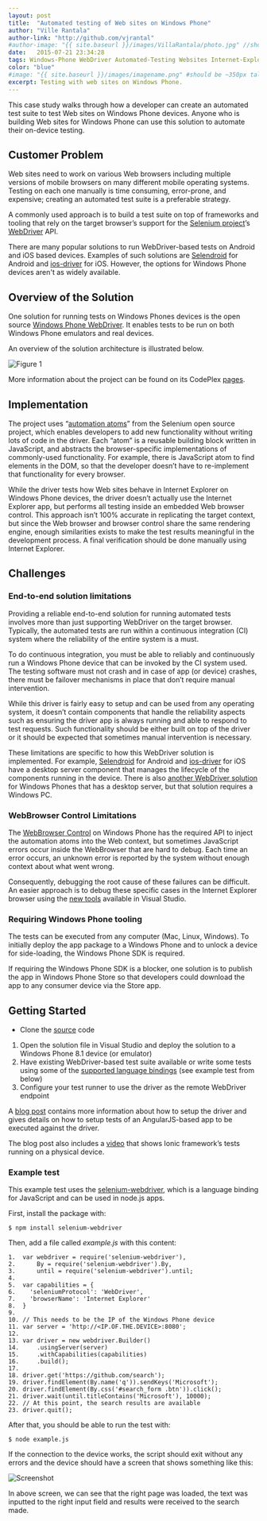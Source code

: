 ```yaml
---
layout: post
title:  "Automated testing of Web sites on Windows Phone"
author: "Ville Rantala"
author-link: "http://github.com/vjrantal"
#author-image: "{{ site.baseurl }}/images/VillaRantala/photo.jpg" //should be square dimensions
date:   2015-07-21 23:34:28
tags: Windows-Phone WebDriver Automated-Testing Websites Internet-Explorer
color: "blue"
#image: "{{ site.baseurl }}/images/imagename.png" #should be ~350px tall
excerpt: Testing with web sites on Windows Phone.
---
```


This case study walks through how a developer can create an automated test suite to test Web sites on Windows Phone devices. Anyone who is building Web sites for Windows Phone can use this solution to automate their on-device testing.

## Customer Problem

Web sites need to work on various Web browsers including multiple versions of mobile browsers on many different mobile operating systems. Testing on each one manually is time consuming, error-prone, and expensive; creating an automated test suite is a preferable strategy.

A commonly used approach is to build a test suite on top of frameworks and tooling that rely on the target browser’s support for the [Selenium project](http://www.seleniumhq.org/)’s [WebDriver](http://www.w3.org/TR/webdriver/) API.

There are many popular solutions to run WebDriver-based tests on Android and iOS based devices. Examples of such solutions are [Selendroid](http://selendroid.io/) for Android and [ios-driver](http://ios-driver.github.io/ios-driver/) for iOS. However, the options for Windows Phone devices aren't as widely available.

## Overview of the Solution

One solution for running tests on Windows Phones devices is the open source [Windows Phone WebDriver](http://winphonewebdriver.codeplex.com/). It enables tests to be run on both Windows Phone emulators and real devices.

An overview of the solution architecture is illustrated below.

![Figure 1]({{site.baseurl}}/images/2015-07-21-Automated-testing-of-Web-sites-on-Windows-Phone_images/image001.png)

More information about the project can be found on its CodePlex [pages](http://winphonewebdriver.codeplex.com/).

## Implementation

The project uses “[automation atoms](https://code.google.com/p/selenium/wiki/AutomationAtoms)” from the Selenium open source project, which enables developers to add new functionality without writing lots of code in the driver. Each “atom” is a reusable building block written in JavaScript, and abstracts the browser-specific implementations of commonly-used functionality. For example, there is JavaScript atom to find elements in the DOM, so that the developer doesn’t have to re-implement that functionality for every browser.

While the driver tests how Web sites behave in Internet Explorer on Windows Phone devices, the driver doesn’t actually use the Internet Explorer app, but performs all testing inside an embedded Web browser control. This approach isn’t 100% accurate in replicating the target context, but since the Web browser and browser control share the same rendering engine, enough similarities exists to make the test results meaningful in the development process.  A final verification should be done manually using Internet Explorer.

## Challenges

### End-to-end solution limitations

Providing a reliable end-to-end solution for running automated tests involves more than just supporting WebDriver on the target browser. Typically, the automated tests are run within a continuous integration (CI) system where the reliability of the entire system is a must.

To do continuous integration, you must be able to reliably and continuously run a Windows Phone device that can be invoked by the CI system used. The testing software must not crash and in case of app (or device) crashes, there must be failover mechanisms in place that don’t require manual intervention.

While this driver is fairly easy to setup and can be used from any operating system, it doesn’t contain components that handle the reliability aspects such as ensuring the driver app is always running and able to respond to test requests. Such functionality should be either built on top of the driver or it should be expected that sometimes manual intervention is necessary.

These limitations are specific to how this WebDriver solution is implemented. For example, [Selendroid](http://selendroid.io/) for Android and [ios-driver](http://ios-driver.github.io/ios-driver/) for iOS have a desktop server component that manages the lifecycle of the components running in the device. There is also [another WebDriver solution](https://github.com/forcedotcom/windowsphonedriver) for Windows Phones that has a desktop server, but that solution requires a Windows PC.

### WebBrowser Control Limitations

The [WebBrowser Control](https://msdn.microsoft.com/en-us/library/windows/apps/ff431797%28v=vs.105%29.aspx) on Windows Phone has the required API to inject the automation atoms into the Web context, but sometimes JavaScript errors occur inside the WebBrowser that are hard to debug. Each time an error occurs, an unknown error is reported by the system without enough context about what went wrong.

Consequently, debugging the root cause of these failures can be difficult. An easier approach is to debug these specific cases in the Internet Explorer browser using the [new tools](http://blogs.msdn.com/b/visualstudioalm/archive/2014/04/04/diagnosing-mobile-website-issues-on-windows-phone-8-1-with-visual-studio.aspx) available in Visual Studio.

### Requiring Windows Phone tooling

The tests can be executed from any computer (Mac, Linux, Windows).  To initially deploy the app package to a Windows Phone and to unlock a device for side-loading, the Windows Phone SDK is required.

If requiring the Windows Phone SDK is a blocker, one solution is to publish the app in Windows Phone Store so that developers could download the app to any consumer device via the Store app.

## Getting Started

- Clone the [source](http://winphonewebdriver.codeplex.com/SourceControl/network/forks/vjrantal/winphonewebdriver) <span class="MsoHyperlink">code</span>

1.  Open the solution file in Visual Studio and deploy the solution to a Windows Phone 8.1 device (or emulator)
2.  Have existing WebDriver-based test suite available or write some tests using some of the [supported language bindings](http://www.seleniumhq.org/download/#client-drivers) (see example test from below)
3.  Configure your test runner to use the driver as the remote WebDriver endpoint

A [blog post](http://blog.vjrantal.net/2015/02/05/angularjs-automated-testing-on-windows-phone/) contains more information about how to setup the driver and gives details on how to setup tests of an AngularJS-based app to be executed against the driver.

The blog post also includes a [video](https://www.youtube.com/watch?v=juU2GHyCOJc) that shows Ionic framework’s tests running on a physical device.

### Example test

This example test uses the [selenium-webdriver](https://www.npmjs.com/package/selenium-webdriver), which is a language binding for JavaScript and can be used in node.js apps.

First, install the package with:

```
$ npm install selenium-webdriver
```

Then, add a file called _example.js_ with this content:

```
1.	var webdriver = require('selenium-webdriver'),  
2.	    By = require('selenium-webdriver').By,  
3.	    until = require('selenium-webdriver').until;  
4.
5.	var capabilities = {  
6.	  'seleniumProtocol': 'WebDriver',  
7.	  'browserName': 'Internet Explorer'  
8.	}  
9.
10.	// This needs to be the IP of the Windows Phone device  
11.	var server = 'http://<IP.OF.THE.DEVICE>:8080';  
12.
13.	var driver = new webdriver.Builder()  
14.	    .usingServer(server)  
15.	    .withCapabilities(capabilities)  
16.	    .build();  
17.
18.	driver.get('https://github.com/search');  
19.	driver.findElement(By.name('q')).sendKeys('Microsoft');  
20.	driver.findElement(By.css('#search_form .btn')).click();  
21.	driver.wait(until.titleContains('Microsoft'), 10000);  
22.	// At this point, the search results are available  
23.	driver.quit();  
```

After that, you should be able to run the test with:

```
$ node example.js
```

If the connection to the device works, the script should exit without any errors and the device should have a screen that shows something like this:

![Screenshot]({{site.baseurl}}/images/2015-07-21-Automated-testing-of-Web-sites-on-Windows-Phone_images/image002.png)

In above screen, we can see that the right page was loaded, the text was inputted to the right input field and results were received to the search made.
